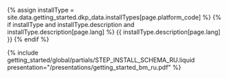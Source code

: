 {% assign installType = site.data.getting_started.dkp_data.installTypes[page.platform_code] %}
{% if installType and installType.description and installType.description[page.lang] %}
  {{ installType.description[page.lang] }}
{% endif %}

{% include getting_started/global/partials/STEP_INSTALL_SCHEMA_RU.liquid presentation="/presentations/getting_started_bm_ru.pdf" %}

<!-- Source: https://docs.google.com/presentation/d/12Ep9k0jb1niU1NSviYRYm2-UUZFLtLBPjf-HO0NIn_k/ -->
